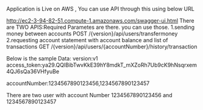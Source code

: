 Application is Live on AWS , You can use API through this using below URL

http://ec2-3-94-82-51.compute-1.amazonaws.com/swagger-ui.html
There are TWO APIS:Required Parametes are there. you can use those.
1.sending money between accounts
POST /{version}/api/users/transfermoney
2.requesting account statement with account balance and list of transactions
GET /{version}/api/users/{accountNumber}/history/transaction

Below is the sample Data:
version:v1
access_token:ya29.QQIBibTwvKkE39hY8mdkT_mXZoRh7Ub9cK9hNsqrxem4QJ6sQa36VHfyuBe

accountNumber:1234567890123456,1234567890123457

There are two user with account Number 1234567890123456 and 1234567890123457

